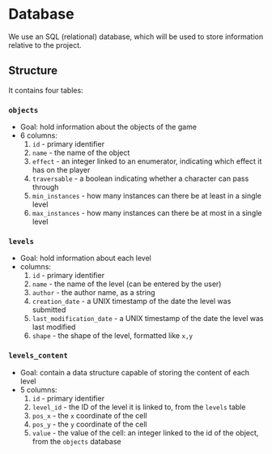 # Database

We use an SQL (relational) database, which will be used to store information relative to the project.

## Structure

It contains four tables:


### ``objects``

- Goal: hold information about the objects of the game
- 6 columns:
  1. ``id`` - primary identifier
  2. ``name`` - the name of the object
  3. ``effect`` - an integer linked to an enumerator, indicating which effect it has on the player
  4. ``traversable`` - a boolean indicating whether a character can pass through
  5. ``min_instances`` - how many instances can there be at least in a single level
  6. ``max_instances`` - how many instances can there be at most in a single level


### ``levels``

- Goal: hold information about each level
- columns:
  1. ``id`` - primary identifier
  2. ``name`` - the name of the level (can be entered by the user)
  3. ``author`` - the author name, as a string
  4. ``creation_date`` - a UNIX timestamp of the date the level was submitted
  5. ``last_modification_date`` - a UNIX timestamp of the date the level was last modified
  6. ``shape`` - the shape of the level, formatted like `x,y`


### ``levels_content``

- Goal: contain a data structure capable of storing the content of each level
- 5 columns:
  1. ``id`` - primary identifier
  2. ``level_id`` - the ID of the level it is linked to, from the `levels` table
  3. ``pos_x`` - the `x` coordinate of the cell
  4. ``pos_y`` - the `y` coordinate of the cell
  5. ``value`` - the value of the cell: an integer linked to the id of the object, from the ``objects`` database
